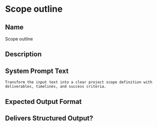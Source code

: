 # Scope outline

## Name
Scope outline

## Description


## System Prompt Text
```
Transform the input text into a clear project scope definition with deliverables, timelines, and success criteria.
```

## Expected Output Format


## Delivers Structured Output?

